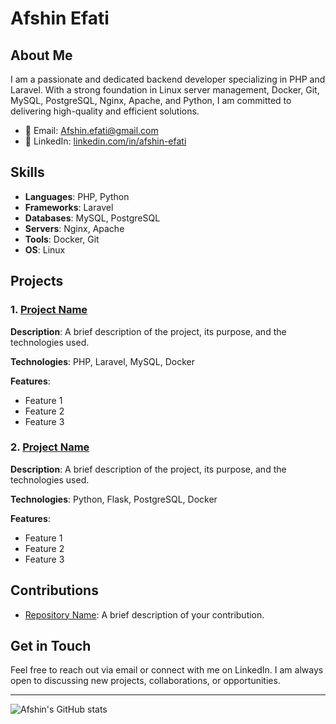 # Afshin Efati

## About Me
I am a passionate and dedicated backend developer specializing in PHP and Laravel. With a strong foundation in Linux server management, Docker, Git, MySQL, PostgreSQL, Nginx, Apache, and Python, I am committed to delivering high-quality and efficient solutions.

- 📧 Email: [Afshin.efati@gmail.com](mailto:Afshin.efati@gmail.com)
- 💼 LinkedIn: [linkedin.com/in/afshin-efati](https://www.linkedin.com/in/afshin-efati/)

## Skills
- **Languages**: PHP, Python
- **Frameworks**: Laravel
- **Databases**: MySQL, PostgreSQL
- **Servers**: Nginx, Apache
- **Tools**: Docker, Git
- **OS**: Linux

## Projects
### 1. [Project Name](https://github.com/yourusername/project-name)
**Description**: A brief description of the project, its purpose, and the technologies used.

**Technologies**: PHP, Laravel, MySQL, Docker

**Features**:
- Feature 1
- Feature 2
- Feature 3

### 2. [Project Name](https://github.com/yourusername/project-name)
**Description**: A brief description of the project, its purpose, and the technologies used.

**Technologies**: Python, Flask, PostgreSQL, Docker

**Features**:
- Feature 1
- Feature 2
- Feature 3

## Contributions
- [Repository Name](https://github.com/yourusername/repository-name): A brief description of your contribution.

## Get in Touch
Feel free to reach out via email or connect with me on LinkedIn. I am always open to discussing new projects, collaborations, or opportunities.

---

![Afshin's GitHub stats](https://github-readme-stats.vercel.app/api?username=afshinEfati&show_icons=true&theme=radical)
